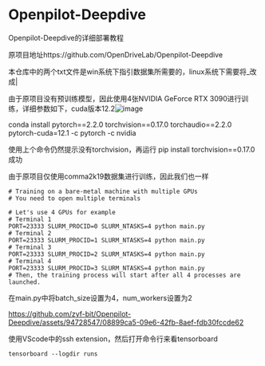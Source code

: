# Openpilot-Deepdive
Openpilot-Deepdive的详细部署教程

原项目地址https://github.com/OpenDriveLab/Openpilot-Deepdive

本仓库中的两个txt文件是win系统下指引数据集所需要的，linux系统下需要将_改成|

由于原项目没有预训练模型，因此使用4张NVIDIA GeForce RTX 3090进行训练，详细参数如下，cuda版本12.2![image](https://github.com/Haibara567/Openpilot-Deepdive/assets/94728547/3efc35ff-9c89-4f4a-a4dc-97eeff02ca7c)

conda install pytorch==2.2.0 torchvision==0.17.0 torchaudio==2.2.0 pytorch-cuda=12.1 -c pytorch -c nvidia

使用上个命令仍然提示没有torchvision，再运行 pip install torchvision==0.17.0成功

由于原项目仅使用comma2k19数据集进行训练，因此我们也一样

```[bash]
# Training on a bare-metal machine with multiple GPUs
# You need to open multiple terminals

# Let's use 4 GPUs for example
# Terminal 1
PORT=23333 SLURM_PROCID=0 SLURM_NTASKS=4 python main.py
# Terminal 2
PORT=23333 SLURM_PROCID=1 SLURM_NTASKS=4 python main.py
# Terminal 3
PORT=23333 SLURM_PROCID=2 SLURM_NTASKS=4 python main.py
# Terminal 4
PORT=23333 SLURM_PROCID=3 SLURM_NTASKS=4 python main.py
# Then, the training process will start after all 4 processes are launched.
```

在main.py中将batch_size设置为4，num_workers设置为2





https://github.com/zyf-bit/Openpilot-Deepdive/assets/94728547/08899ca5-09e6-42fb-8aef-fdb30fccde62




使用VScode中的ssh extension，然后打开命令行来看tensorboard

```[bash]
tensorboard --logdir runs
```
